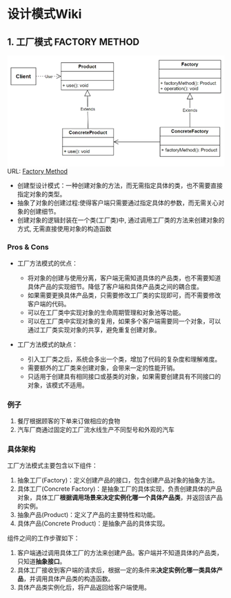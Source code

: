 # 设计模式Wiki 

## 1. 工厂模式 FACTORY METHOD 

![alt text](FacMethod.png)
URL: [Factory Method](https://mp.weixin.qq.com/s?__biz=MzAxNDc5MDYwNw==&mid=2247486481&idx=1&sn=5b60546dea5cff1033551a6ec57aeeda&scene=19#wechat_redirect) 

- 创建型设计模式：一种创建对象的方法，而无需指定具体的类，也不需要直接指定对象的类型。
- 抽象了对象的创建过程:使得客户端只需要通过指定具体的参数，而无需关心对象的创建细节。
- 创建对象的逻辑封装在一个类(工厂类)中, 通过调用工厂类的方法来创建对象的方式, 无需直接使用对象的构造函数  

### Pros & Cons  
- 工厂方法模式的优点：
    - 将对象的创建与使用分离，客户端无需知道具体的产品类，也不需要知道具体产品的实现细节。降低了客户端和具体产品类之间的耦合度。
    - 如果需要更换具体产品类，只需要修改工厂类的实现即可，而不需要修改客户端的代码。
    - 可以在工厂类中实现对象的生命周期管理和对象池等功能。
    - 可以在工厂类中实现对象的复用，如果多个客户端需要同一个对象，可以通过工厂类实现对象的共享，避免重复创建对象。

- 工厂方法模式的缺点：
    - 引入工厂类之后，系统会多出一个类，增加了代码的复杂度和理解难度。
    - 需要额外的工厂类来创建对象，会带来一定的性能开销。
    - 只适用于创建具有相同接口或基类的对象，如果需要创建具有不同接口的对象，该模式不适用。

### 例子 
1. 餐厅根据顾客的下单来订做相应的食物 
2. 汽车厂商通过固定的工厂流水线生产不同型号和外观的汽车 

### 具体架构
工厂方法模式主要包含以下组件：
1. 抽象工厂(Factory)：定义创建产品的接口，包含创建产品对象的抽象方法。
2. 具体工厂(Concrete Factory)：是抽象工厂的具体实现，负责创建具体的产品对象，具体工厂**根据调用场景来决定实例化哪一个具体产品类**，并返回该产品的实例。
3. 抽象产品(Product)：定义了产品的主要特性和功能。
4. 具体产品(Concrete Product)：是抽象产品的具体实现。


组件之间的工作步骤如下：
1. 客户端通过调用具体工厂的方法来创建产品。客户端并不知道具体的产品类，只知道**抽象接口**。
2. 具体工厂接收到客户端的请求后，根据一定的条件来**决定实例化哪一类具体产品**，并调用具体产品类的构造函数。
3. 具体产品类实例化后，将产品返回给客户端使用。 


